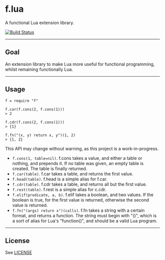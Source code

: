 # f.lua

A functional Lua extension library.

[![Build Status](https://travis-ci.org/shakna-israel/f.lua.svg?branch=master)](https://travis-ci.org/shakna-israel/f.lua)

---

## Goal

An extension library to make Lua more useful for functional programming, whilst remaining functionally Lua.

---

## Usage

```
f = require "f"

f.car(f.cons(2, f.cons(1)))
> 2

f.cdr(f.cons(2, f.cons(1)))
> {1}

f.fn("(x, y) return x, y")(1, 2)
> {1, 2}
```

This API may change without warning, as this project is a work-in-progress.

* ```f.cons(1, table=nil)```. f.cons takes a value, and either a table or nothing, and prepends it. If no table was given, an empty table is created. The table is finally returned.
* ```f.car(table)```. f.car takes a table, and returns the first value.
* ```f.head(table)```. f.head is a simple alias for f.car.
* ```f.cdr(table)```. f.cdr takes a table, and returns all but the first value.
* ```f.rest(table)```. f.rest is a simple alias for c.cdr.
* ```f.elif(predicate, a, b)```. f.elif takes a boolean, and two values. If the boolean is true, for the first value is returned, otherwise the second value is returned.
* ```f.fn("(args) return x")(calls)```. f.fn takes a string with a certain format, and returns a function. The string must begin with "()", which is a sort of alias for Lua's "function()", and should be a valid Lua program.

---

## License

See [LICENSE](LICENSE)
